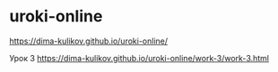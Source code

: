 # uroki-online
https://dima-kulikov.github.io/uroki-online/


Урок 3
https://dima-kulikov.github.io/uroki-online/work-3/work-3.html
